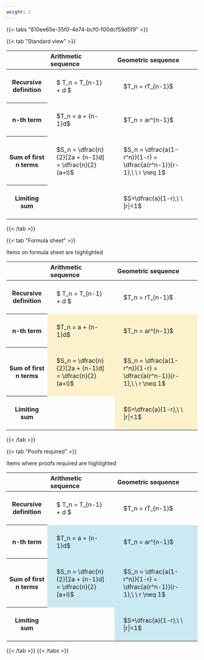 ```yaml
---
weight: 2
---
```


{{< tabs "810ee65e-35f0-4e74-bcf0-f00dcf59d5f9" >}}

{{< tab "Standard view" >}}

<style type="text/css">
#T_7ec01 th.col_heading {
  text-align: left;
  font-size: 1em;
}
#T_7ec01 td {
  text-align: left;
  font-size: 1em;
  padding: 1.5em;
}
</style>
<table id="T_7ec01">
  <thead>
    <tr>
      <th class="blank level0" >&nbsp;</th>
      <th id="T_7ec01_level0_col0" class="col_heading level0 col0" >Arithmetic sequence</th>
      <th id="T_7ec01_level0_col1" class="col_heading level0 col1" >Geometric sequence</th>
    </tr>
  </thead>
  <tbody>
    <tr>
      <th id="T_7ec01_level0_row0" class="row_heading level0 row0" >Recursive definition</th>
      <td id="T_7ec01_row0_col0" class="data row0 col0" >$ T_n = T_{n-1} + d $</td>
      <td id="T_7ec01_row0_col1" class="data row0 col1" >$T_n = rT_{n-1}$</td>
    </tr>
    <tr>
      <th id="T_7ec01_level0_row1" class="row_heading level0 row1" >n-th term</th>
      <td id="T_7ec01_row1_col0" class="data row1 col0" >$T_n = a + (n-1)d$</td>
      <td id="T_7ec01_row1_col1" class="data row1 col1" >$T_n = ar^{n-1}$</td>
    </tr>
    <tr>
      <th id="T_7ec01_level0_row2" class="row_heading level0 row2" >Sum of first n terms</th>
      <td id="T_7ec01_row2_col0" class="data row2 col0" >$S_n = \dfrac{n}{2}[2a + (n-1)d] = \dfrac{n}{2}(a+l)$</td>
      <td id="T_7ec01_row2_col1" class="data row2 col1" >$S_n = \dfrac{a(1-r^n)}{1-r} = \dfrac{a(r^n-1)}{r-1},\ \  r \neq 1$</td>
    </tr>
    <tr>
      <th id="T_7ec01_level0_row3" class="row_heading level0 row3" >Limiting sum</th>
      <td id="T_7ec01_row3_col0" class="data row3 col0" ></td>
      <td id="T_7ec01_row3_col1" class="data row3 col1" >$S=\dfrac{a}{1-r},\ \ |r|<1$</td>
    </tr>
  </tbody>
</table>
{{< /tab >}}

{{< tab "Formula sheet" >}}

Items on formula sheet are highlighted 
<br>
<style type="text/css">
#T_26597 th.col_heading {
  text-align: left;
  font-size: 1em;
}
#T_26597 td {
  text-align: left;
  font-size: 1em;
  padding: 1.5em;
}
#T_26597_row0_col0, #T_26597_row0_col1, #T_26597_row3_col0 {
  background-color: rgba(0,0,0,0);
}
#T_26597_row1_col0, #T_26597_row1_col1, #T_26597_row2_col0, #T_26597_row2_col1, #T_26597_row3_col1 {
  background-color: rgba(255,194,10, 0.2);
}
</style>
<table id="T_26597">
  <thead>
    <tr>
      <th class="blank level0" >&nbsp;</th>
      <th id="T_26597_level0_col0" class="col_heading level0 col0" >Arithmetic sequence</th>
      <th id="T_26597_level0_col1" class="col_heading level0 col1" >Geometric sequence</th>
    </tr>
  </thead>
  <tbody>
    <tr>
      <th id="T_26597_level0_row0" class="row_heading level0 row0" >Recursive definition</th>
      <td id="T_26597_row0_col0" class="data row0 col0" >$ T_n = T_{n-1} + d $</td>
      <td id="T_26597_row0_col1" class="data row0 col1" >$T_n = rT_{n-1}$</td>
    </tr>
    <tr>
      <th id="T_26597_level0_row1" class="row_heading level0 row1" >n-th term</th>
      <td id="T_26597_row1_col0" class="data row1 col0" >$T_n = a + (n-1)d$</td>
      <td id="T_26597_row1_col1" class="data row1 col1" >$T_n = ar^{n-1}$</td>
    </tr>
    <tr>
      <th id="T_26597_level0_row2" class="row_heading level0 row2" >Sum of first n terms</th>
      <td id="T_26597_row2_col0" class="data row2 col0" >$S_n = \dfrac{n}{2}[2a + (n-1)d] = \dfrac{n}{2}(a+l)$</td>
      <td id="T_26597_row2_col1" class="data row2 col1" >$S_n = \dfrac{a(1-r^n)}{1-r} = \dfrac{a(r^n-1)}{r-1},\ \  r \neq 1$</td>
    </tr>
    <tr>
      <th id="T_26597_level0_row3" class="row_heading level0 row3" >Limiting sum</th>
      <td id="T_26597_row3_col0" class="data row3 col0" ></td>
      <td id="T_26597_row3_col1" class="data row3 col1" >$S=\dfrac{a}{1-r},\ \ |r|<1$</td>
    </tr>
  </tbody>
</table>
{{< /tab >}}

{{< tab "Poofs required" >}}

Items where proofs required are highlighted 
<br>
<style type="text/css">
#T_b9ad8 th.col_heading {
  text-align: left;
  font-size: 1em;
}
#T_b9ad8 td {
  text-align: left;
  font-size: 1em;
  padding: 1.5em;
}
#T_b9ad8_row0_col0, #T_b9ad8_row0_col1, #T_b9ad8_row3_col0 {
  background-color: rgba(0,0,0,0);
}
#T_b9ad8_row1_col0, #T_b9ad8_row1_col1, #T_b9ad8_row2_col0, #T_b9ad8_row2_col1, #T_b9ad8_row3_col1 {
  background-color: rgba(0,150,200, 0.2);
}
</style>
<table id="T_b9ad8">
  <thead>
    <tr>
      <th class="blank level0" >&nbsp;</th>
      <th id="T_b9ad8_level0_col0" class="col_heading level0 col0" >Arithmetic sequence</th>
      <th id="T_b9ad8_level0_col1" class="col_heading level0 col1" >Geometric sequence</th>
    </tr>
  </thead>
  <tbody>
    <tr>
      <th id="T_b9ad8_level0_row0" class="row_heading level0 row0" >Recursive definition</th>
      <td id="T_b9ad8_row0_col0" class="data row0 col0" >$ T_n = T_{n-1} + d $</td>
      <td id="T_b9ad8_row0_col1" class="data row0 col1" >$T_n = rT_{n-1}$</td>
    </tr>
    <tr>
      <th id="T_b9ad8_level0_row1" class="row_heading level0 row1" >n-th term</th>
      <td id="T_b9ad8_row1_col0" class="data row1 col0" >$T_n = a + (n-1)d$</td>
      <td id="T_b9ad8_row1_col1" class="data row1 col1" >$T_n = ar^{n-1}$</td>
    </tr>
    <tr>
      <th id="T_b9ad8_level0_row2" class="row_heading level0 row2" >Sum of first n terms</th>
      <td id="T_b9ad8_row2_col0" class="data row2 col0" >$S_n = \dfrac{n}{2}[2a + (n-1)d] = \dfrac{n}{2}(a+l)$</td>
      <td id="T_b9ad8_row2_col1" class="data row2 col1" >$S_n = \dfrac{a(1-r^n)}{1-r} = \dfrac{a(r^n-1)}{r-1},\ \  r \neq 1$</td>
    </tr>
    <tr>
      <th id="T_b9ad8_level0_row3" class="row_heading level0 row3" >Limiting sum</th>
      <td id="T_b9ad8_row3_col0" class="data row3 col0" ></td>
      <td id="T_b9ad8_row3_col1" class="data row3 col1" >$S=\dfrac{a}{1-r},\ \ |r|<1$</td>
    </tr>
  </tbody>
</table>
{{< /tab >}}
{{< /tabs >}}